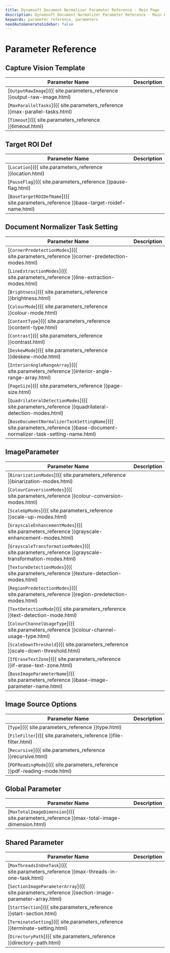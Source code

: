 ```yaml
---
title: Dynamsoft Document Normalizer Parameter Reference - Main Page
description: Dynamsoft Document Normalizer Parameter Reference - Main Page
keywords: parameter reference, parameters
needAutoGenerateSidebar: false
---
```


# Parameter Reference

## Capture Vision Template

 | Parameter Name                                                               | Description |
 | ---------------------------------------------------------------------------- | ----------- |
 | [`OutputRawImage`]({{ site.parameters_reference }}output-raw-image.html)     |             |
 | [`MaxParallelTasks`]({{ site.parameters_reference }}max-parallel-tasks.html) |             |
 | [`Timeout`]({{ site.parameters_reference }}timeout.html)                     |             |

## Target ROI Def

 | Parameter Name                                                                        | Description |
 | ------------------------------------------------------------------------------------- | ----------- |
 | [`Location`]({{ site.parameters_reference }}location.html)                            |             |
 | [`PauseFlag`]({{ site.parameters_reference }}pause-flag.html)                         |             |
 | [`BaseTargetROIDefName`]({{ site.parameters_reference }}base-target-roidef-name.html) |             |

## Document Normalizer Task Setting

 | Parameter Name                                                                                                            | Description |
 | ------------------------------------------------------------------------------------------------------------------------- | ----------- |
 | [`CornerPredetectionModes`]({{ site.parameters_reference }}corner-predetection-modes.html)                                |             |
 | [`LineExtractionModes`]({{ site.parameters_reference }}line-extraction-modes.html)                                        |             |
 | [`Brightness`]({{ site.parameters_reference }}brightness.html)                                                            |             |
 | [`ColourMode`]({{ site.parameters_reference }}colour-mode.html)                                                           |             |
 | [`ContentType`]({{ site.parameters_reference }}content-type.html)                                                         |             |
 | [`Contrast`]({{ site.parameters_reference }}contrast.html)                                                                |             |
 | [`DeskewMode`]({{ site.parameters_reference }}deskew-mode.html)                                                           |             |
 | [`InteriorAngleRangeArray`]({{ site.parameters_reference }}interior-angle-range-array.html)                               |             |
 | [`PageSize`]({{ site.parameters_reference }}page-size.html)                                                               |             |
 | [`QuadrilateralDetectionModes`]({{ site.parameters_reference }}quadrilateral-detection-modes.html)                        |             |
 | [`BaseDocumentNormalizerTaskSettingName`]({{ site.parameters_reference }}base-document-normalizer-task-setting-name.html) |             |

## ImageParameter

 | Parameter Name                                                                                       | Description |
 | ---------------------------------------------------------------------------------------------------- | ----------- |
 | [`BinarizationModes`]({{ site.parameters_reference }}binarization-modes.html)                        |             |
 | [`ColourConversionModes`]({{ site.parameters_reference }}colour-conversion-modes.html)               |             |
 | [`ScaleUpModes`]({{ site.parameters_reference }}scale-up-modes.html)                                 |             |
 | [`GrayscaleEnhancementModes`]({{ site.parameters_reference }}grayscale-enhancement-modes.html)       |             |
 | [`GrayscaleTransformationModes`]({{ site.parameters_reference }}grayscale-transformation-modes.html) |             |
 | [`TextureDetectionModes`]({{ site.parameters_reference }}texture-detection-modes.html)               |             |
 | [`RegionPredetectionModes`]({{ site.parameters_reference }}region-predetection-modes.html)           |             |
 | [`TextDetectionMode`]({{ site.parameters_reference }}text-detection-mode.html)                       |             |
 | [`ColourChannelUsageType`]({{ site.parameters_reference }}colour-channel-usage-type.html)            |             |
 | [`ScaleDownThreshold`]({{ site.parameters_reference }}scale-down-threshold.html)                     |             |
 | [`IfEraseTextZone`]({{ site.parameters_reference }}if-erase-text-zone.html)                          |             |
 | [`BaseImageParameterName`]({{ site.parameters_reference }}base-image-parameter-name.html)            |             |

## Image Source Options

 | Parameter Name                                                           | Description |
 | ------------------------------------------------------------------------ | ----------- |
 | [`Type`]({{ site.parameters_reference }}type.html)                       |             |
 | [`FileFilter`]({{ site.parameters_reference }}file-filter.html)          |             |
 | [`Recursive`]({{ site.parameters_reference }}recursive.html)             |             |
 | [`PDFReadingMode`]({{ site.parameters_reference }}pdf-reading-mode.html) |             |

## Global Parameter

 | Parameter Name                                                                            | Description |
 | ----------------------------------------------------------------------------------------- | ----------- |
 | [`MaxTotalImageDimension`]({{ site.parameters_reference }}max-total-image-dimension.html) |             |

## Shared Parameter

 | Parameter Name                                                                                    | Description |
 | ------------------------------------------------------------------------------------------------- | ----------- |
 | [`MaxThreadsInOneTask`]({{ site.parameters_reference }}max-threads-in-one-task.html)              |             |
 | [`SectionImageParameterArray`]({{ site.parameters_reference }}section-image-parameter-array.html) |             |
 | [`StartSection`]({{ site.parameters_reference }}start-section.html)                               |             |
 | [`TerminateSetting`]({{ site.parameters_reference }}terminate-setting.html)                       |             |
 | [`DirectoryPath`]({{ site.parameters_reference }}directory-path.html)                             |             |
